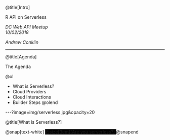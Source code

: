 @title[Intro]

R API on Serverless  

_DC Web API Meetup_  
_10/02/2018_   

_Andrew Conklin_

---
@title[Agenda]

The Agenda

@ol
- What is Serverless?
- Cloud Providers
- Cloud Interactions
- Builder Steps
@olend

---?image=img/serverless.jpg&opacity=20

@title[What is Serverless?]

@snap[text-white]
<span style="background-color:black">
@size[3em](Are you serverless?)
</span>
@snapend
